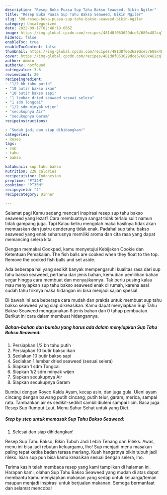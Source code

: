 ```yaml
---
description: "Resep Buka Puasa Sup Tahu Bakso Seaweed, Bikin Ngiler"
title: "Resep Buka Puasa Sup Tahu Bakso Seaweed, Bikin Ngiler"
slug: 500-resep-buka-puasa-sup-tahu-bakso-seaweed-bikin-ngiler
category: Uncategorized
date: 2022-09-17T02:46:19.066Z
image: https://img-global.cpcdn.com/recipes/481d8f063629dce5/680x482cq70/sup-tahu-bakso-seaweed-foto-resep-utama.jpg
hideToc: false
enableToc: true
enableTocContent: false
thumbnail: https://img-global.cpcdn.com/recipes/481d8f063629dce5/680x482cq70/sup-tahu-bakso-seaweed-foto-resep-utama.jpg
cover: https://img-global.cpcdn.com/recipes/481d8f063629dce5/680x482cq70/sup-tahu-bakso-seaweed-foto-resep-utama.jpg
author: Admin
authorAv: notfound
ratingvalue: 3.6
reviewcount: 20
recipeingredient:
- "1/2 bh tahu putih"
- "10 butir bakso ikan"
- "10 butir bakso sapi"
- "1 lembar dried seaweed sesuai selera"
- "1 sdm Tongcai"
- "1/2 sdm minyak wijen"
- "secukupnya Air"
- "secukupnya Garam"
recipeinstructions:

- "Sudah jadi dan siap dihidangkan!"
categories:
- Resep
tags:
- sup
- tahu
- bakso

katakunci: sup tahu bakso 
nutrition: 228 calories
recipecuisine: Indonesian
preptime: "PT34M"
cooktime: "PT35M"
recipeyield: "4"
recipecategory: Dinner

---
```



Selamat pagi Kamu sedang mencari inspirasi resep sup tahu bakso seaweed yang lezat? Cara membuatnya sangat tidak terlalu sulit namun tidak gampang juga. Tapi Kalau keliru mengolah maka hasilnya tidak akan memuaskan dan justru cenderung tidak enak. Padahal sup tahu bakso seaweed yang enak seharusnya memiliki aroma dan cita rasa yang dapat memancing selera kita.


Dengan memakai Cookpad, kamu menyetujui Kebijakan Cookie dan Ketentuan Pemakaian. The fish balls are cooked when they float to the top. Remove the cooked fish balls and set aside.

Ada beberapa hal yang sedikit banyak mempengaruhi kualitas rasa dari sup tahu bakso seaweed, pertama dari jenis bahan, kemudian pemilihan bahan segar hingga cara membuat dan menyajikannya. Tak perlu pusing kalau mau menyiapkan sup tahu bakso seaweed enak di rumah, karena asal sudah tahu triknya maka hidangan ini bisa menjadi sajian spesial.


Di bawah ini ada beberapa cara mudah dan praktis untuk membuat sup tahu bakso seaweed yang siap dikreasikan. Kamu dapat menyiapkan Sup Tahu Bakso Seaweed menggunakan 8 jenis bahan dan 0 tahap pembuatan. Berikut ini cara dalam membuat hidangannya.

<!--inarticleads1-->

##### Bahan-bahan dan bumbu yang harus ada dalam menyiapkan Sup Tahu Bakso Seaweed:

1. Persiapkan 1/2 bh tahu putih
1. Persiapkan 10 butir bakso ikan
1. Sediakan 10 butir bakso sapi
1. Sediakan 1 lembar dried seaweed (sesuai selera)
1. Siapkan 1 sdm Tongcai
1. Siapkan 1/2 sdm minyak wijen
1. Siapkan secukupnya Air
1. Siapkan secukupnya Garam


Bumbui dengan Royco Kaldu Ayam, kecap asin, dan juga gula. Uleni ayam cincang dengan bawang putih cincang, putih telur, garam, merica, sampai rata. Tambahkan air es sedikit-sedikit sambil diuleni sampai licin. Baca juga: Resep Sup Rumput Laut, Menu Sahur Sehat untuk yang Diet. 

<!--inarticleads2-->

##### Step by step untuk memasak Sup Tahu Bakso Seaweed:


1. Selesai dan siap dihidangkan!

Resep Sup Tahu Bakso, Bikin Tubuh Jadi Lebih Tenang dan Rileks. Awas, menu ini bisa jadi rebutan keluargamu, lho! Sup menjadi menu masakan paling tepat ketika badan terasa meriang. Kuah hangatnya bikin tubuh jadi rileks. Isian sup pun bisa kamu kreasikan sesuai dengan selera, lho. 

Terima kasih telah membaca resep yang kami tampilkan di halaman ini. Harapan kami, olahan Sup Tahu Bakso Seaweed yang mudah di atas dapat membantu kamu menyiapkan makanan yang sedap untuk keluarga/teman maupun menjadi inspirasi untuk berjualan makanan. Semoga bermanfaat dan selamat mencoba!
